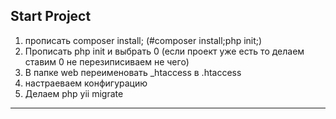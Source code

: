 ## Start Project

1. прописать composer install; (#composer install;php init;)
2. Прописать php init и выбрать 0 (если проект уже есть то делаем ставим 0 не перезиписиваем не чего)
3. В папке web переименовать _htaccess в .htaccess
4. настраеваем конфигурацию
5. Делаем php yii migrate
---